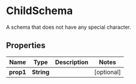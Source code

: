 

# ChildSchema

A schema that does not have any special character.

## Properties

Name | Type | Description | Notes
------------ | ------------- | ------------- | -------------
**prop1** | **String** |  |  [optional]



